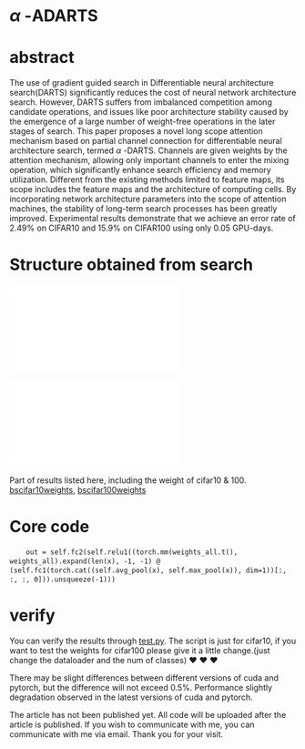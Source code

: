# $\alpha$ -ADARTS
# abstract

The use of gradient guided search in Differentiable neural architecture search(DARTS) significantly reduces the cost of neural network architecture search. However, DARTS suffers from imbalanced competition among candidate operations, and issues like poor architecture stability caused by the emergence of a large number of weight-free operations in the later stages of search. This paper proposes a novel long scope attention mechanism based on partial channel connection for differentiable neural architecture search, termed $\alpha$ -DARTS. Channels are given weights by the attention mechanism, allowing only important channels to enter the mixing operation, which significantly enhance search efficiency and memory utilization. Different from the existing methods limited to feature maps, its scope includes the feature maps and the architecture of computing cells. By incorporating network architecture parameters into the scope of attention machines, the stability of long-term search processes has been greatly improved. Experimental results demonstrate that we achieve an error rate of 2.49% on CIFAR10 and 15.9% on CIFAR100 using only 0.05 GPU-days.

# Structure obtained from search

![reduction cell](reduction.pdf "reduction cell")

![normal cell](normal.pdf "normal cell")

Part of results listed here, including the weight of cifar10 \& 100.
[bscifar10weights](bscifar10weights.pt "bscifar10weights"), [bscifar100weights](bscifar100weights.pt "bscifar100weights")

# Core code
        out = self.fc2(self.relu1((torch.mm(weights_all.t(), weights_all).expand(len(x), -1, -1) @ (self.fc1(torch.cat((self.avg_pool(x), self.max_pool(x)), dim=1))[:, :, :, 0])).unsqueeze(-1)))

# verify
You can verify the results through [test.py](test.py "test.py"). The script is just for cifar10, if you want to test the weights for cifar100 please give it a little change.(just change the dataloader and the num of classes) :heart: :heart: :heart:

There may be slight differences between different versions of cuda and pytorch, but the difference will not exceed 0.5\%.
Performance slightly degradation observed in the latest versions of cuda and pytorch.

The article has not been published yet. All code will be uploaded after the article is published. If you wish to communicate with me, you can communicate with me via email. Thank you for your visit.
